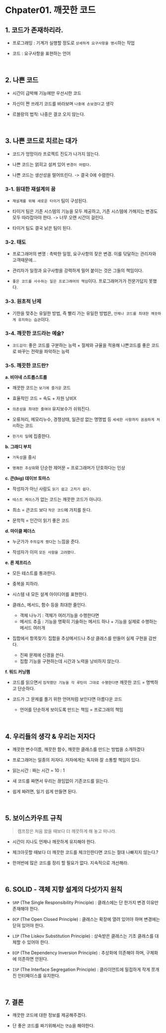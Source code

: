 # Chpater01. 깨끗한 코드

## 1. 코드가 존재하리라.

- 프로그래밍 : 기계가 실행할 정도로 `상세하게 요구사항을 명시`하는 작업

- 코드 : 요구사항을 표현하는 언어

<br>

## 2. 나쁜 코드

- 시간이 급박해 기능에만 우선시한 코드

- 자신이 짠 쓰레기 코드를 바라보며 `나중에 손보겠다`고 생각

- 르블랑의 법칙: 나중은 결코 오지 않는다.

<br>

## 3. 나쁜 코드로 치르는 대가

- 코드가 엉망이라 프로젝트 진도가 나가지 않는다.

- 나쁜 코드는 얽히고 설켜 있어 `변경이 어렵다.`

- 나쁜 코드는 생산성을 떨어뜨린다. -> 결국 0에 수렴한다.

### 3-1. 원대한 재설계의 꿈

- `재설계를 위해 새로운 타이거` 팀이 구성된다.

- 타이거 팀은 기존 시스템의 기능을 모두 제공하고, 기존 시스템에 가해지는 변경도 모두 따라잡아야 한다. -> 너무 오랜 시간이 걸린다.

- 타이거 팀도 결국 낡은 팀이 된다.

### 3-2. 태도

- 프로그래머의 변명 : 촉박한 일정, 요구사항의 잦은 변경. 이를 닦달하는 관리자와 고객때문에...

- 관리자가 일정과 요구사항을 강력하게 밀어 붙이는 것은 그들의 책임이다.

- `좋은 코드를 사수하는 일은 프로그래머의 책임`이다. 프로그래머가가 전문가답지 못했다.

### 3-3. 원초적 난제

- 기한을 맞추는 유일한 방법, 즉 빨리 가는 유일한 방법은, `언제나 코드를 최대한 깨끗하게 유지하는 습관`이다.

### 3-4. 깨끗한 코드라는 예술?

- `코드감각`: 좋은 코드를 구분하는 능력 + 절제와 규율을 적용해 나쁜코드를 좋은 코드로 바꾸는 전략을 파악하는 능력

### 3-5. 깨끗한 코드란?

**a. 비야네 스트롭스트룹**

- 깨끗한 코드는 `보기에 즐거운` 코드

- 효율적인 코드 = 속도 + 자원 낭비X

- `의존성을 최대한 줄여야` 유지보수가 쉬워진다.

- 오류처리, 메모리누수, 경쟁상태, 일관성 없는 명명법 등 `세세한 사항까지 꼼꼼하게 처리`하는 코드

- `한가지 일`에 집중한다.

**b. 그래디 부치**

- `가독성`을 중시

- `명쾌한 추상화`와 단순한 제어문 = 프로그래머가 단호하다는 인상

**c. 큰(big) 데이브 토마스**

- 작성자가 아닌 사람도 `읽기 쉽고 고치기 쉽다.`

- `테스트 케이스`가 없는 코드는 깨끗한 코드가 아니다.

- 최소 = 큰코드 보다 `작은 코드`에 가치를 둔다.

- 문학적 = 인간이 읽기 좋은 코드

**d. 마이클 페더스**

- 누군가가 `주의깊게 짰다`는 느낌을 준다.

- 작성자가 이미 `모든 사항을 고려했다.`

**e. 론 제프리스**

- 모든 테스트를 통과한다.

- 중복을 피하라.

- 시스템 내 모든 설계 아이디어를 표현한다.

- 클래스, 메서드, 함수 등을 최대한 줄인다.
    - 객체 나누기 : 객체가 여러기능을 수행한다면
    - 메서드 추출 : 기능을 명확히 기술하는 메서드 하나 + 기능을 실제로 수행하는 메서드 여러개

- 집합에서 항목찾기: 집합을 추상메서드나 추상 클래스를 만들어 실제 구현을 감싼다.
    - 진짜 문제에 신경을 쓴다.
    - 집합 기능을 구현하는데 시간과 노력을 낭비하지 않는다.

**f. 워드 커닝햄**

- 코드를 읽으면서 `짐작했던 기능을 각 루틴이 그대로 수행한다면` 깨끗한 코드 = 명백하고 단순하다.

- 코드가 그 문제를 풀기 위한 언어처럼 보인다면 아름다운 코드
    - 언어를 단순하게 보이도록 만드는 책임 = 프로그래의 책임

<br>

## 4. 우리들의 생각 & 우리는 저자다

- 깨끗한 변수이름, 깨끗한 함수, 깨끗한 클래스를 만드는 방법을 소개하겠다

- 프로그래머는 일종의 저자다. 저자에게는 독자와 잘 소통할 책임이 있다.

- 읽는시간 : 짜는 시간 = 10 : 1

- 새 코드를 짜면서 우리는 끊임없이 기존코드를 읽는다.

- 쉽게 짜려면, 일기 쉽게 만들면 된다.

<br>

## 5. 보이스카우트 규칙

> 캠프장은 처음 왔을 때보다 더 깨끗하게 해 놓고 떠나라.

- 시간이 지나도 언제나 깨끗하게 유지해야 한다.

- 체크아웃할 때보다 더 깨끗한 코드를 체크인한다면 코드는 절대 나빠지지 않는다.?

- 한꺼번에 많은 코드를 정리 할 필요가 없다. 지속적으로 개선해라.

<br>

## 6. SOLID - 객체 지향 설계의 다섯가지 원칙

- `SRP` (The Single Responsibility Principle) : 클래스에는 단 한가지 변경 이유만 존재해야 한다.

- `OCP` (The Open Closed Principle) : 클래스는 확장에 열려 있어야 하며 변경에는 닫혀 있어야 한다.

- `LIP` (The Liskov Substitution Principle) : 상속받은 클래스는 기초 클래스를 대체할 수 있어야 한다.

- `DIP` (The Dependency Inversion Principle) : 추상화에 의존해야 하며, 구체화에 의존하면 안된다.

- `ISP` (The Interface Segregation Principle) : 클라이언트에 밀접하게 작게 쪼개진 인터페이스를 유지한다.

<br>

## 7. 결론

- 깨끗한 코드에 대한 정보를 제공해주겠다.

- 단 좋은 코드를 짜기위해서는 `연습`을 해야한다. 
